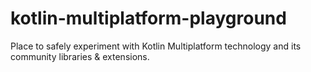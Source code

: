 # kotlin-multiplatform-playground
Place to safely experiment with Kotlin Multiplatform technology and its community libraries &amp; extensions.
